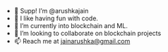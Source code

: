 - 👋 Supp! I’m @arushkajain
- 👀 I like having fun with code. 
- 🌱 I’m currently into blockchain and ML.
- 💞️ I’m looking to collaborate on blockchain projects
- 📫 Reach me at jainarushka@gmail.com

<!---
arushkajain/arushkajain is a ✨ special ✨ repository because its `README.md` (this file) appears on your GitHub profile.
You can click the Preview link to take a look at your changes.
--->
